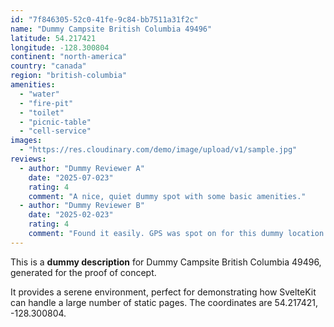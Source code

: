 ```yaml
---
id: "7f846305-52c0-41fe-9c84-bb7511a31f2c"
name: "Dummy Campsite British Columbia 49496"
latitude: 54.217421
longitude: -128.300804
continent: "north-america"
country: "canada"
region: "british-columbia"
amenities:
  - "water"
  - "fire-pit"
  - "toilet"
  - "picnic-table"
  - "cell-service"
images:
  - "https://res.cloudinary.com/demo/image/upload/v1/sample.jpg"
reviews:
  - author: "Dummy Reviewer A"
    date: "2025-07-023"
    rating: 4
    comment: "A nice, quiet dummy spot with some basic amenities."
  - author: "Dummy Reviewer B"
    date: "2025-02-023"
    rating: 4
    comment: "Found it easily. GPS was spot on for this dummy location."
---
```


This is a **dummy description** for Dummy Campsite British Columbia 49496, generated for the proof of concept.

It provides a serene environment, perfect for demonstrating how SvelteKit can handle a large number of static pages. The coordinates are 54.217421, -128.300804.
